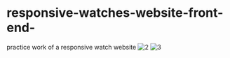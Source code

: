 # responsive-watches-website-front-end-
practice work of a responsive watch website
![2](https://user-images.githubusercontent.com/100292340/155941704-2ed632df-7784-489b-b0e8-f5a6145543c0.png)
![3](https://user-images.githubusercontent.com/100292340/155941716-31af82ad-faeb-4f43-a628-32b670718477.png)
